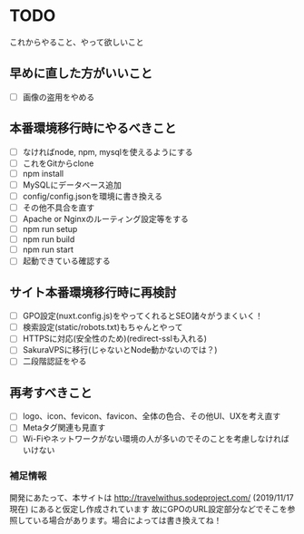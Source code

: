 # TODO

これからやること、やって欲しいこと

## 早めに直した方がいいこと

- [ ] 画像の盗用をやめる

## 本番環境移行時にやるべきこと

- [ ] なければnode, npm, mysqlを使えるようにする
- [ ] これをGitからclone
- [ ] npm install
- [ ] MySQLにデータベース追加
- [ ] config/config.jsonを環境に書き換える
- [ ] その他不具合を直す
- [ ] Apache or Nginxのルーティング設定等をする
- [ ] npm run setup
- [ ] npm run build
- [ ] npm run start
- [ ] 起動できている確認する

## サイト本番環境移行時に再検討

- [ ] GPO設定(nuxt.config.js)をやってくれるとSEO諸々がうまくいく！
- [ ] 検索設定(static/robots.txt)もちゃんとやって
- [ ] HTTPSに対応(安全性のため)(redirect-sslも入れる)
- [ ] SakuraVPSに移行(じゃないとNode動かないのでは？)
- [ ] 二段階認証をやる

## 再考すべきこと

- [ ] logo、icon、fevicon、favicon、全体の色合、その他UI、UXを考え直す
- [ ] Metaタグ関連も見直す
- [ ] Wi-Fiやネットワークがない環境の人が多いのでそのことを考慮しなければいけない

### 補足情報

開発にあたって、本サイトは http://travelwithus.sodeproject.com/ (2019/11/17現在) にあると仮定し作成されています
故にGPOのURL設定部分などでそこを参照している場合があります。場合によっては書き換えてね！